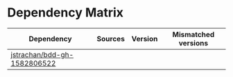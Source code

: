# Dependency Matrix

Dependency | Sources | Version | Mismatched versions
---------- | ------- | ------- | -------------------
[jstrachan/bdd-gh-1582806522](https://github.com/jstrachan/bdd-gh-1582806522.git) |  | []() | 
